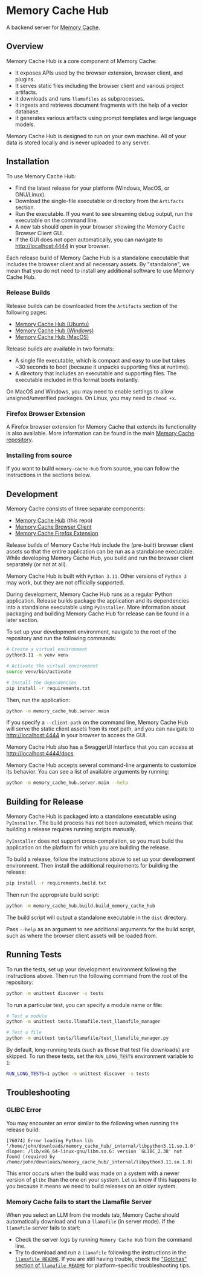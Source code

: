 # Memory Cache Hub

A backend server for [Memory Cache](https://github.com/Mozilla-Ocho/Memory-Cache).

## Overview

Memory Cache Hub is a core component of Memory Cache:

- It exposes APIs used by the browser extension, browser client, and plugins.
- It serves static files including the browser client and various project artifacts.
- It downloads and runs `llamafiles` as subprocesses.
- It ingests and retrieves document fragments with the help of a vector database.
- It generates various artifacts using prompt templates and large language models.

Memory Cache Hub is designed to run on your own machine. All of your data is stored locally and is never uploaded to any server. 

## Installation

To use Memory Cache Hub:

- Find the latest release for your platform (Windows, MacOS, or GNU/Linux).
- Download the single-file executable or directory from the `Artifacts` section.
- Run the executable. If you want to see streaming debug output, run the executable on the command line.
- A new tab should open in your browser showing the Memory Cache Browser Client GUI.
- If the GUI does not open automatically, you can navigate to [http://localhost:4444](http://localhost:444) in your browser.

Each release build of Memory Cache Hub is a standalone executable that includes the browser client and all necessary assets. By "standalone", we mean that you do not need to install any additional software to use Memory Cache Hub. 

### Release Builds

Release builds can be downloaded from the `Artifacts` section of the following pages:

- [Memory Cache Hub (Ubuntu)](https://github.com/Mozilla-Ocho/Memory-Cache-Hub/actions/runs/8723898292)
- [Memory Cache Hub (Windows)](https://github.com/Mozilla-Ocho/Memory-Cache-Hub/actions/runs/8723898288)
- [Memory Cache Hub (MacOS)](https://github.com/Mozilla-Ocho/Memory-Cache-Hub/actions/runs/8723898296)

Release builds are available in two formats:

- A single file executable, which is compact and easy to use but takes ~30 seconds to boot (because it unpacks supporting files at runtime).
- A directory that includes an executable and supporting files. The executable included in this format boots instantly.

On MacOS and Windows, you may need to enable settings to allow unsigned/unverified packages. On Linux, you may need to `chmod +x`.

### Firefox Browser Extension

A Firefox browser extension for Memory Cache that extends its functionality is also available. More information can be found in the main [Memory Cache repository](https://github.com/Mozilla-Ocho/Memory-Cache).

### Installing from source

If you want to build `memory-cache-hub` from source, you can follow the instructions in the sections below.

## Development

Memory Cache consists of three separate components:

- [Memory Cache Hub](https://github.com/Mozilla-Ocho/Memory-Cache-Hub?tab=readme-ov-file#memory-cache-hub) (this repo)
- [Memory Cache Browser Client](https://github.com/Mozilla-Ocho/Memory-Cache-Browser-Client)
- [Memory Cache Firefox Extension](https://github.com/Mozilla-Ocho/Memory-Cache)

Release builds of Memory Cache Hub include the (pre-built) browser client assets so that the entire application can be run as a standalone executable. While developing Memory Cache Hub, you build and run the browser client separately (or not at all).

Memory Cache Hub is built with `Python 3.11`. Other versions of `Python 3` may work, but they are not officially supported.

During development, Memory Cache Hub runs as a regular Python application. Release builds package the application and its dependencies into a standalone executable using `PyInstaller`. More information about packaging and building Memory Cache Hub for release can be found in a later section.

To set up your development environment, navigate to the root of the repository and run the following commands:

```bash
# Create a virtual environment
python3.11 -m venv venv

# Activate the virtual environment
source venv/bin/activate

# Install the dependencies
pip install -r requirements.txt
```

Then, run the application:

```bash
python -m memory_cache_hub.server.main
```

If you specify a `--client-path` on the command line, Memory Cache Hub will serve the static client assets from its root path, and you can navigate to [http://localhost:4444](http://localhost:4444) in your browser to access the GUI.

Memory Cache Hub also has a SwaggerUI interface that you can access at [http://localhost:4444/docs](http://localhost:4444/docs).

Memory Cache Hub accepts several command-line arguments to customize its behavior. You can see a list of available arguments by running:

``` sh
python -m memory_cache_hub.server.main --help
```

## Building for Release

Memory Cache Hub is packaged into a standalone executable using `PyInstaller`. The build process has not been automated, which means that building a release requires running scripts manually. 

`PyInstaller` does not support cross-compilation, so you must build the application on the platform for which you are building the release. 

To build a release, follow the instructions above to set up your development environment. Then install the additional requirements for building the release:

```bash
pip install -r requirements.build.txt
```

Then run the appropriate build script:

``` sh
python -m memory_cache_hub.build.build_memory_cache_hub
```

The build script will output a standalone executable in the `dist` directory.

Pass `--help` as an argument to see additional arguments for the build script, such as where the browser client assets will be loaded from.

## Running Tests

To run the tests, set up your development environment following the instructions above. Then run the following command from the root of the repository:

```bash
python -m unittest discover -s tests
```

To run a particular test, you can specify a module name or file:

```bash
# Test a module
python -m unittest tests.llamafile.test_llamafile_manager

# Test a file
python -m unittest tests/llamafile/test_llamafile_manager.py
```

By default, long-running tests (such as those that test file downloads) are skipped. To run these tests, set the `RUN_LONG_TESTS` environment variable to `1`:

```bash 
RUN_LONG_TESTS=1 python -m unittest discover -s tests
```

## Troubleshooting

### GLIBC Error

You may encounter an error similar to the following when running the release build:

```
[76074] Error loading Python lib '/home/john/downloads/memory_cache_hub/_internal/libpython3.11.so.1.0': dlopen: /lib/x86_64-linux-gnu/libm.so.6: version `GLIBC_2.38' not found (required by /home/john/downloads/memory_cache_hub/_internal/libpython3.11.so.1.0)
```

This error occurs when the build was made on a system with a newer version of `glibc` than the one on your system. Let us know if this happens to you because it means we need to build releases on an older system.

### Memory Cache fails to start the Llamafile Server

When you select an LLM from the models tab, Memory Cache should automatically download and run a `llamafile` (in server mode). If the `llamafile` server fails to start:

- Check the server logs by running `Memory Cache Hub` from the command line.
- Try to download and run a `llamafile` following the instructions in the [`llamafile README`](https://github.com/Mozilla-Ocho/llamafile?tab=readme-ov-file#llamafile). If you are still having trouble, check the ["Gotchas" section of `llamafile README`](https://github.com/Mozilla-Ocho/llamafile?tab=readme-ov-file#gotchas) for platform-specific troubleshooting tips. 
